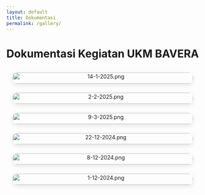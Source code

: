 ```yaml
---
layout: default
title: Dokumentasi
permalink: /gallery/
---
```


<style>
.gallery-grid {
  display: grid;
  grid-template-columns: repeat(auto-fit, minmax(250px, 1fr));
  gap: 1.5rem;
  margin: 2rem auto;
  max-width: 1100px;
  padding: 0 1rem;
}

.gallery-item {
  text-align: center;
}

.gallery-item img {
  width: 100%;
  height: auto;
  border-radius: 12px;
  box-shadow: 0 4px 12px rgba(0, 0, 0, 0.1);
}

.gallery-caption {
  margin-top: 0.5rem;
  font-size: 0.9rem;
  color: #555;
}
</style>
# Dokumentasi Kegiatan UKM BAVERA

<div class="gallery-grid">

  <div class="gallery-item">
    <img src="/web-bavera/assets/14-1-2025.png" alt="14-1-2025.png">
    <div class="gallery-caption"></div>
  </div>

  <div class="gallery-item">
    <img src="/web-bavera/assets/2-2-2025.png" alt="2-2-2025.png">
    <div class="gallery-caption"></div>
  </div>

  <div class="gallery-item">
    <img src="/web-bavera/assets/9-3-2025.png" alt="9-3-2025.png">
    <div class="gallery-caption"></div>
  </div>

  <div class="gallery-item">
    <img src="/web-bavera/assets/22-12-2024.png" alt="22-12-2024.png">
    <div class="gallery-caption"></div>
  </div>

  <div class="gallery-item">
    <img src="/web-bavera/assets/8-12-2024.png" alt="8-12-2024.png">
    <div class="gallery-caption"></div>
  </div>

  <div class="gallery-item">
    <img src="/web-bavera/assets/1-12-2024.png" alt="1-12-2024.png">
    <div class="gallery-caption"></div>
  </div>
  
</div>
